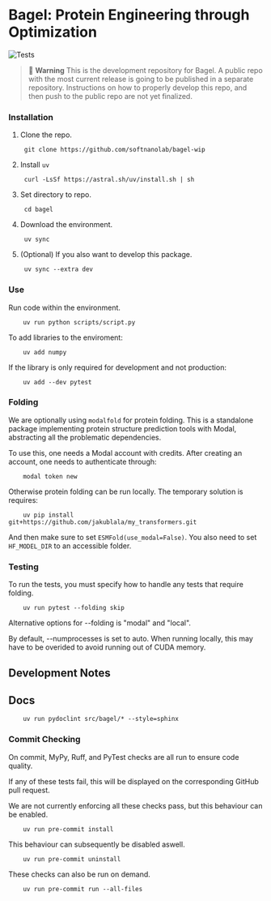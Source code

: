 # Bagel: Protein Engineering through Optimization

![Tests](https://img.shields.io/github/actions/workflow/status/softnanolab/bagel-wip/python-modal-tests.yaml?branch=main)


> 🚨 **Warning**
> This is the development repository for Bagel. A public repo with the most current release is going to be published in a separate repository.
> Instructions on how to properly develop this repo, and then push to the public repo are not yet finalized.


### Installation

1. Clone the repo.

        git clone https://github.com/softnanolab/bagel-wip

2. Install `uv`

        curl -LsSf https://astral.sh/uv/install.sh | sh

3. Set directory to repo.

        cd bagel

4. Download the environment.

        uv sync

5. (Optional) If you also want to develop this package.

        uv sync --extra dev

### Use

Run code within the environment.

        uv run python scripts/script.py


To add libraries to the enviroment:

        uv add numpy

If the library is only required for development and not production:

        uv add --dev pytest

### Folding

We are optionally using `modalfold` for protein folding. This is a standalone package implementing protein structure prediction tools with Modal, abstracting all the problematic dependencies.

To use this, one needs a Modal account with credits. After creating an account, one needs to authenticate through:

        modal token new

Otherwise protein folding can be run locally. The temporary solution is requires:

        uv pip install git+https://github.com/jakublala/my_transformers.git

And then make sure to set `ESMFold(use_modal=False)`. You also need to set `HF_MODEL_DIR` to an accessible folder.

### Testing

To run the tests, you must specify how to handle any tests that require folding.

        uv run pytest --folding skip

Alternative options for --folding is "modal" and "local".

By default, --numprocesses is set to auto. When running locally, this may have to be overided to avoid running out of CUDA memory.

## Development Notes

## Docs

        uv run pydoclint src/bagel/* --style=sphinx

### Commit Checking

On commit, MyPy, Ruff, and PyTest checks are all run to ensure code quality.

If any of these tests fail, this will be displayed on the corresponding GitHub pull request.

We are not currently enforcing all these checks pass, but this behaviour can be enabled.

        uv run pre-commit install

This behaviour can subsequently be disabled aswell.

        uv run pre-commit uninstall

These checks can also be run on demand.

        uv run pre-commit run --all-files
